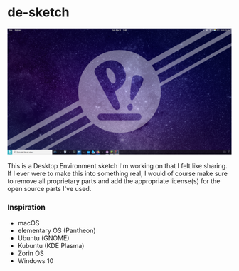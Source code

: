 # de-sketch
![Sketch](DE%20sketch%20pop.png)

This is a Desktop Environment sketch I'm working on that I felt like sharing. If I ever were to make this into something real, I would of course make sure to remove all proprietary parts and add the appropriate license(s) for the open source parts I've used.

### Inspiration
- macOS
- elementary OS (Pantheon)
- Ubuntu (GNOME)
- Kubuntu (KDE Plasma)
- Zorin OS
- Windows 10
